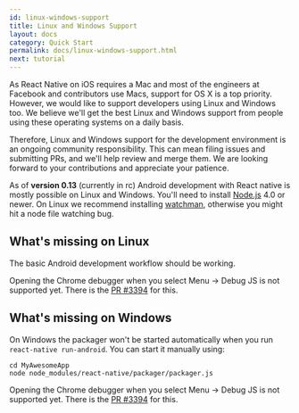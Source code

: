 ```yaml
---
id: linux-windows-support
title: Linux and Windows Support
layout: docs
category: Quick Start
permalink: docs/linux-windows-support.html
next: tutorial
---
```


As React Native on iOS requires a Mac and most of the engineers at Facebook and contributors use Macs, support for OS X is a top priority. However, we would like to support developers using Linux and Windows too. We believe we'll get the best Linux and Windows support from people using these operating systems on a daily basis. 

Therefore, Linux and Windows support for the development environment is an ongoing community responsibility. This can mean filing issues and submitting PRs, and we'll help review and merge them. We are looking forward to your contributions and appreciate your patience.

As of **version 0.13** (currently in rc) Android development with React native is mostly possible on Linux and Windows. You'll need to install [Node.js](https://nodejs.org/) 4.0 or newer. On Linux we recommend installing [watchman](https://facebook.github.io/watchman/docs/install.html), otherwise you might hit a node file watching bug.

## What's missing on Linux

The basic Android development workflow should be working.

Opening the Chrome debugger when you select Menu -> Debug JS is not supported yet. There is the [PR #3394](https://github.com/facebook/react-native/pull/3394) for this.

## What's missing on Windows

On Windows the packager won't be started automatically when you run `react-native run-android`. You can start it manually using:
    
    cd MyAwesomeApp
    node node_modules/react-native/packager/packager.js

Opening the Chrome debugger when you select Menu -> Debug JS is not supported yet. There is the [PR #3394](https://github.com/facebook/react-native/pull/3394) for this.
